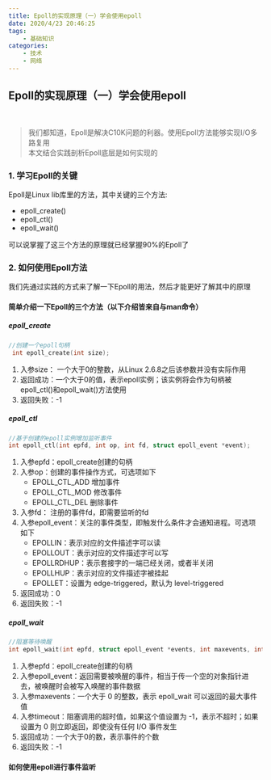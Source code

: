 ```yaml
---
title: Epoll的实现原理（一）学会使用epoll
date: 2020/4/23 20:46:25
tags: 
    - 基础知识
categories:
    - 技术
    - 网络
---
```


## Epoll的实现原理（一）学会使用epoll
<br/>

> 我们都知道，Epoll是解决C10K问题的利器。使用Epoll方法能够实现I/O多路复用</br>
> 本文结合实践剖析Epoll底层是如何实现的


### 1. 学习Epoll的关键
Epoll是Linux lib库里的方法，其中关键的三个方法:
- epoll_create()
- epoll_ctl()
- epoll_wait()
  
可以说掌握了这三个方法的原理就已经掌握90%的Epoll了

### 2. 如何使用Epoll方法

我们先通过实践的方式来了解一下Epoll的用法，然后才能更好了解其中的原理

#### 简单介绍一下Epoll的三个方法（以下介绍皆来自与man命令）

##### epoll_create
```c
//创建一个epoll句柄
 int epoll_create(int size);
```
1. 入参size： 一个大于0的整数，从Linux 2.6.8之后该参数并没有实际作用
2. 返回成功：一个大于0的值，表示epoll实例；该实例将会作为句柄被epoll_ctl()和epoll_wait()方法使用
3. 返回失败：-1

##### epoll_ctl
```c
//基于创建的epoll实例增加监听事件
int epoll_ctl(int epfd, int op, int fd, struct epoll_event *event);
```
1. 入参epfd：epoll_create创建的句柄
2. 入参op：创建的事件操作方式，可选项如下
   - EPOLL_CTL_ADD 增加事件
   - EPOLL_CTL_MOD 修改事件
   - EPOLL_CTL_DEL 删除事件
3. 入参fd： 注册的事件fd，即需要监听的fd
4. 入参epoll_event：关注的事件类型，即触发什么条件才会通知进程。可选项如下
   - EPOLLIN：表示对应的文件描述字可以读
   - EPOLLOUT：表示对应的文件描述字可以写
   - EPOLLRDHUP：表示套接字的一端已经关闭，或者半关闭
   - EPOLLHUP：表示对应的文件描述字被挂起
   - EPOLLET：设置为 edge-triggered，默认为 level-triggered
5. 返回成功：0
6. 返回失败：-1

##### epoll_wait
```c
//阻塞等待唤醒
int epoll_wait(int epfd, struct epoll_event *events, int maxevents, int timeout); 
```
1. 入参epfd：epoll_create创建的句柄
2. 入参epoll_event：返回需要被唤醒的事件，相当于传一个空的对象指针进去，被唤醒时会被写入唤醒的事件数据
3. 入参maxevents：一个大于 0 的整数，表示 epoll_wait 可以返回的最大事件值
4. 入参timeout：阻塞调用的超时值，如果这个值设置为 -1，表示不超时；如果设置为 0 则立即返回，即使没有任何 I/O 事件发生
5. 返回成功：一个大于0的数，表示事件的个数
6. 返回失败：-1

#### 如何使用epoll进行事件监听